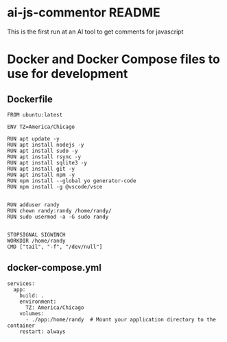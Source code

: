 # ai-js-commentor README

This is the first run at an AI tool to get comments for javascript

# Docker and Docker Compose files to use for development
## Dockerfile
```
FROM ubuntu:latest

ENV TZ=America/Chicago

RUN apt update -y
RUN	apt install nodejs -y
RUN	apt install sudo -y
RUN	apt install rsync -y
RUN	apt install sqlite3 -y
RUN	apt install git -y
RUN apt install npm -y
RUN npm install --global yo generator-code
RUN npm install -g @vscode/vsce


RUN adduser randy
RUN chown randy:randy /home/randy/
RUN sudo usermod -a -G sudo randy
	

STOPSIGNAL SIGWINCH
WORKDIR /home/randy
CMD ["tail", "-f", "/dev/null"]
```
## docker-compose.yml
```
services:
  app:
    build: .
    environment:
      TZ: America/Chicago
    volumes:
      - ./app:/home/randy  # Mount your application directory to the container
    restart: always
```
